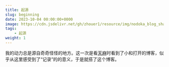 ```yaml
---
title: 起源
slug: beginning
date: 2023-10-04 00:00:00+0000
image: https://cdn.jsdelivr.net/gh/zhouer1/resource/img/nodoka_blog_shashinn.jpg
tags:
    - 起源
weight: 1
---
```


我的动力总是源自奇奇怪怪的地方。这一次是看[天麻](http://saki-anime.com/)时看到了小和打开的博客，似乎从这里感受到了“记录”的的意义，于是就搭了这个博客。

